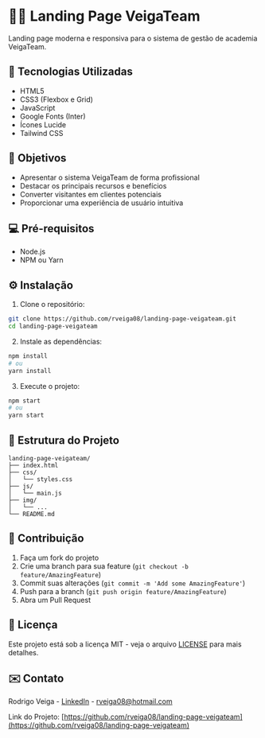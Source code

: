 # 🏋️‍♂️ Landing Page VeigaTeam

Landing page moderna e responsiva para o sistema de gestão de academia VeigaTeam.

## 🚀 Tecnologias Utilizadas

- HTML5
- CSS3 (Flexbox e Grid)
- JavaScript
- Google Fonts (Inter)
- Ícones Lucide
- Tailwind CSS

## 🎯 Objetivos

- Apresentar o sistema VeigaTeam de forma profissional
- Destacar os principais recursos e benefícios
- Converter visitantes em clientes potenciais
- Proporcionar uma experiência de usuário intuitiva

## 💻 Pré-requisitos

- Node.js 
- NPM ou Yarn

## ⚙️ Instalação

1. Clone o repositório:
```bash
git clone https://github.com/rveiga08/landing-page-veigateam.git
cd landing-page-veigateam
```

2. Instale as dependências:
```bash
npm install
# ou
yarn install
```

3. Execute o projeto:
```bash
npm start
# ou 
yarn start
```

## 📁 Estrutura do Projeto

```
landing-page-veigateam/
├── index.html
├── css/
│   └── styles.css
├── js/
│   └── main.js
├── img/
│   └── ...
└── README.md
```

## 🤝 Contribuição

1. Faça um fork do projeto
2. Crie uma branch para sua feature (`git checkout -b feature/AmazingFeature`)
3. Commit suas alterações (`git commit -m 'Add some AmazingFeature'`)
4. Push para a branch (`git push origin feature/AmazingFeature`)
5. Abra um Pull Request

## 📝 Licença

Este projeto está sob a licença MIT - veja o arquivo [LICENSE](LICENSE) para mais detalhes.

## ✉️ Contato

Rodrigo Veiga - [LinkedIn](https://linkedin.com/in/SEU_LINKEDIN) - rveiga08@hotmail.com

Link do Projeto: [https://github.com/rveiga08/landing-page-veigateam](https://github.com/rveiga08/landing-page-veigateam)

